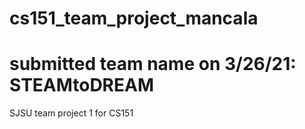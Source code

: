 # cs151_team_project_mancala
# submitted team name on 3/26/21: STEAMtoDREAM

SJSU team project 1 for CS151
